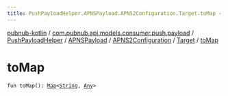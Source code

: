 ```yaml
---
title: PushPayloadHelper.APNSPayload.APNS2Configuration.Target.toMap - pubnub-kotlin
---
```


[pubnub-kotlin](../../../../../index.html) / [com.pubnub.api.models.consumer.push.payload](../../../../index.html) / [PushPayloadHelper](../../../index.html) / [APNSPayload](../../index.html) / [APNS2Configuration](../index.html) / [Target](index.html) / [toMap](./to-map.html)

# toMap

`fun toMap(): `[`Map`](https://kotlinlang.org/api/latest/jvm/stdlib/kotlin.collections/-map/index.html)`<`[`String`](https://kotlinlang.org/api/latest/jvm/stdlib/kotlin/-string/index.html)`, `[`Any`](https://kotlinlang.org/api/latest/jvm/stdlib/kotlin/-any/index.html)`>`